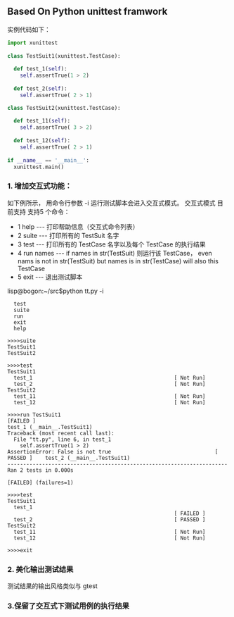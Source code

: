 ##     Based On Python unittest framwork

实例代码如下：
```python
import xunittest
 
class TestSuit1(xunittest.TestCase):
 
  def test_1(self):
    self.assertTrue(1 > 2)
 
  def test_2(self):
    self.assertTrue( 2 > 1)

class TestSuit2(xunittest.TestCase):
 
  def test_11(self):
    self.assertTrue( 3 > 2)
 
  def test_12(self):
    self.assertTrue( 2 > 1)
 
if __name__ == '__main__':
  xunittest.main()
```
### 1. 增加交互式功能：
   如下例所示， 用命令行参数 -i 运行测试脚本会进入交互式模式。 
   交互式模式 目前支持 支持5 个命令：
* 1         help             --- 打印帮助信息（交互式命令列表）
* 2	       suite            --- 打印所有的 TestSuit 名字
* 3	       test	        --- 打印所有的 TestCase 名字以及每个 TestCase 的执行结果
*	4       run  names       --- if names in str(TestSuit) 则运行该 TestCase， 
				    even nams is not in  str(TestSuit) but names is in str(TestCase) will also this TestCase
*	5       exit             --- 退出测试脚本

lisp@bogon:~/src$python tt.py -i

```>>>>help
  test
  suite
  run
  exit
  help

>>>>suite
TestSuit1
TestSuit2

>>>>test
TestSuit1
  test_1                                             [ Not Run]                                        
  test_2                                             [ Not Run]                                        
TestSuit2
  test_11                                            [ Not Run]                                        
  test_12                                            [ Not Run]                                        

>>>>run TestSuit1
[FAILED ] 
test_1 (__main__.TestSuit1)
Traceback (most recent call last):
  File "tt.py", line 6, in test_1
    self.assertTrue(1 > 2)
AssertionError: False is not true                                 [ PASSED ]    test_2 (__main__.TestSuit1)
----------------------------------------------------------------------
Ran 2 tests in 0.000s

[FAILED] (failures=1)

>>>>test
TestSuit1
  test_1                                        
                                                     [ FAILED ]                             
  test_2                                             [ PASSED ]                             
TestSuit2
  test_11                                            [ Not Run]                                        
  test_12                                            [ Not Run]                                        

>>>>exit
```

### 2. 美化输出测试结果
   测试结果的输出风格类似与 gtest

### 3.保留了交互式下测试用例的执行结果
